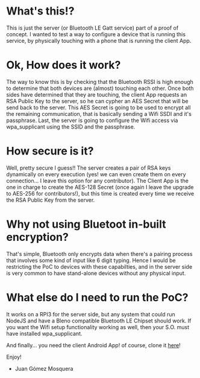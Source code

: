 # What's this!?
This is just the server (or Bluetooth LE Gatt service) part of a proof of
concept.
I wanted to test a way to configure a device that is running this service,
by physically touching with a phone that is running the client App.

# Ok, How does it work?
The way to know this is by checking that the Bluetooth RSSI is high enough
to determine that both devices are (almost) touching each other.
Once both sides have determined that they are touching, the client App
requests an RSA Public Key to the server, so he can cypher an AES Secret
that will be send back to the server. This AES Secret is going to be used
to encrypt all the remaining communication, that is basically sending a
Wifi SSDI and it's passphrase. Last, the server is going to configure
the Wifi access via wpa_supplicant using the SSID and the passphrase.

# How secure is it?
Well, pretty secure I guess!! The server creates a pair of RSA keys
dynamically on every execution (yes! we can even create them on every
connection... I leave this option for any contributor).
The Client App is the one in charge to create the AES-128 Secret (once again
I leave the upgrade to AES-256 for contributors!), but this time is created
every time we receive the RSA Public Key from the server.

# Why not using Bluetoot in-built encryption?
That's simple, Bluetooth only encrypts data when there's a pairing process that
involves some kind of input like 6 digit typing. Hence I would be restricting
the PoC to devices with these capabilties, and in the server side is very 
common to have stand-alone devices without any physical input.

# What else do I need to run the PoC?
It works on a RPI3 for the server side, but any system that could run NodeJS and
have a Bleno compatible Bluetooth LE Chipset should work. If you want the Wifi
setup functionality working as well, then your S.O. must have installed
wpa_supplicant.

And finally... you need the client Android App! of course, clone it [here]()!

Enjoy!

- Juan Gómez Mosquera

